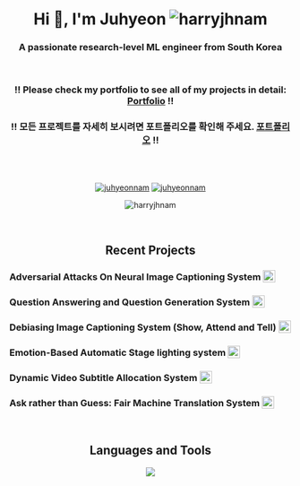 <h1 align="center">Hi 👋, I'm Juhyeon <img src="https://komarev.com/ghpvc/?username=harryjhnam&label=Profile%20views&color=0e75b6&style=flat" alt="harryjhnam" /></h1>



<h3 align="center">A passionate research-level ML engineer from South Korea</h3>
  
<br>
<h3 align="center"> ‼️ Please check my portfolio to see all of my projects in detail: <a href="https://www.notion.so/nlog/AI-ML-Juhyeon-Nam-s-Portfolio-5b9ef9e98e5c46089f796bb8d22264f9?pvs=4" target="blank"> Portfolio</a> ‼️ </h3>
<h3 align="center"> ‼️ 모든 프로젝트를 자세히 보시려면 포트폴리오를 확인해 주세요. <a href="https://www.notion.so/nlog/AI-ML-Juhyeon-Nam-s-Portfolio-5b9ef9e98e5c46089f796bb8d22264f9?pvs=4" target="blank"> 포트폴리오</a> ‼️ </h3>
<br>
<br>

<p align="center">
<a href="https://www.linkedin.com/in/juhyeon-nam/" target="blank"><img src="https://img.shields.io/twitter/follow/juhyeon-nam?logo=linkedin&style=for-the-badge" alt="juhyeonnam" /></a>
<a href="https://twitter.com/juhyeonnam" target="blank"><img src="https://img.shields.io/twitter/follow/juhyeonnam?logo=twitter&style=for-the-badge" alt="juhyeonnam" /></a> 
</p>

<p align="center"><img align="center" src="http://github-readme-streak-stats.herokuapp.com?user=harryjhnam&theme=github-dark&border_radius=10&date_format=M%20j%5B%2C%20Y%5D" alt="harryjhnam" /></p>


<br>

<h2 align="center">Recent Projects</h2>
<h3 align="left">Adversarial Attacks On Neural Image Captioning System <a href="https://github.com/harryjhnam/CMU-11785-project/blob/master/11_785_Project_Report_team_24.pdf" target="blank"><img align="bottom" src="https://skillicons.dev/icons?i=github" width="22" style="vertical-align: bottom;"/></a></h3>
<h3 align="left">Question Answering and Question Generation System <a href="https://github.com/harryjhnam/CMU-11611-QA-and-QG" target="blank"><img align="bottom" src="https://skillicons.dev/icons?i=github" width="22" style="vertical-align: bottom;"/></a></h3>
<h3 align="left">Debiasing Image Captioning System (Show, Attend and Tell) <a href="https://github.com/jel-lambda/fairness-captioning" target="blank"><img align="bottom" src="https://skillicons.dev/icons?i=github" width="22" style="vertical-align: bottom;"/></a></h3>
<h3 align="left">Emotion-Based Automatic Stage lighting system <a href="https://github.com/harryjhnam/Emotion-Based-automatic-stage-lighting" target="blank"><img align="bottom" src="https://skillicons.dev/icons?i=github" width="22" style="vertical-align: bottom;"/></a></h3>
<h3 align="left">Dynamic Video Subtitle Allocation System <a href="https://github.com/AirHorizons/CUTUBE" target="blank"><img align="bottom" src="https://skillicons.dev/icons?i=github" width="22" style="vertical-align: bottom;"/></a></h3>
<h3 align="left">Ask rather than Guess: Fair Machine Translation System <a href="https://github.com/harryjhnam/gender_coreference_fair_translation" target="blank"><img align="bottom" src="https://skillicons.dev/icons?i=github" width="22" style="vertical-align: bottom;"/></a></h3>


<br>

<h2 align="center">Languages and Tools</h2>
<p align="center">
  <a href="https://skillicons.dev">
    <img src="https://skillicons.dev/icons?i=py,pytorch,tensorflow,linux,raspberrypi,bash,vim,aws,gcp,git,github,c,cpp,docker,kafka,html,css,ai,pr,xd&theme=dark&perline=10" />
  </a>
</p>

<!-- <p align="center"> <a href="https://www.gnu.org/software/bash/" target="_blank" rel="noreferrer"> <img src="https://www.vectorlogo.zone/logos/gnu_bash/gnu_bash-icon.svg" alt="bash" width="40" height="40"/> </a> <a href="https://www.cprogramming.com/" target="_blank" rel="noreferrer"> <img src="https://raw.githubusercontent.com/devicons/devicon/master/icons/c/c-original.svg" alt="c" width="40" height="40"/> </a> <a href="https://www.w3schools.com/cpp/" target="_blank" rel="noreferrer"> <img src="https://raw.githubusercontent.com/devicons/devicon/master/icons/cplusplus/cplusplus-original.svg" alt="cplusplus" width="40" height="40"/> </a> <a href="https://www.docker.com/" target="_blank" rel="noreferrer"> <img src="https://raw.githubusercontent.com/devicons/devicon/master/icons/docker/docker-original-wordmark.svg" alt="docker" width="40" height="40"/> </a> <a href="https://git-scm.com/" target="_blank" rel="noreferrer"> <img src="https://www.vectorlogo.zone/logos/git-scm/git-scm-icon.svg" alt="git" width="40" height="40"/> </a> <a href="https://www.adobe.com/in/products/illustrator.html" target="_blank" rel="noreferrer"> <img src="https://www.vectorlogo.zone/logos/adobe_illustrator/adobe_illustrator-icon.svg" alt="illustrator" width="40" height="40"/> </a> <a href="https://www.linux.org/" target="_blank" rel="noreferrer"> <img src="https://raw.githubusercontent.com/devicons/devicon/master/icons/linux/linux-original.svg" alt="linux" width="40" height="40"/> </a> <a href="https://opencv.org/" target="_blank" rel="noreferrer"> <img src="https://www.vectorlogo.zone/logos/opencv/opencv-icon.svg" alt="opencv" width="40" height="40"/> </a> <a href="https://pandas.pydata.org/" target="_blank" rel="noreferrer"> <img src="https://raw.githubusercontent.com/devicons/devicon/2ae2a900d2f041da66e950e4d48052658d850630/icons/pandas/pandas-original.svg" alt="pandas" width="40" height="40"/> </a> <a href="https://www.python.org" target="_blank" rel="noreferrer"> <img src="https://raw.githubusercontent.com/devicons/devicon/master/icons/python/python-original.svg" alt="python" width="40" height="40"/> </a> <a href="https://pytorch.org/" target="_blank" rel="noreferrer"> <img src="https://www.vectorlogo.zone/logos/pytorch/pytorch-icon.svg" alt="pytorch" width="40" height="40"/> </a> <a href="https://scikit-learn.org/" target="_blank" rel="noreferrer"> <img src="https://upload.wikimedia.org/wikipedia/commons/0/05/Scikit_learn_logo_small.svg" alt="scikit_learn" width="40" height="40"/> </a> <a href="https://seaborn.pydata.org/" target="_blank" rel="noreferrer"> <img src="https://seaborn.pydata.org/_images/logo-mark-lightbg.svg" alt="seaborn" width="40" height="40"/> </a> <a href="https://www.adobe.com/products/xd.html" target="_blank" rel="noreferrer"> <img src="https://cdn.worldvectorlogo.com/logos/adobe-xd.svg" alt="xd" width="40" height="40"/> </a> </p> -->



<!--
**harryjhnam/harryjhnam** is a ✨ _special_ ✨ repository because its `README.md` (this file) appears on your GitHub profile.

Here are some ideas to get you started:

- 🔭 I’m currently working on ...
- 🌱 I’m currently learning ...
- 👯 I’m looking to collaborate on ...
- 🤔 I’m looking for help with ...
- 💬 Ask me about ...
- 📫 How to reach me: ...
- 😄 Pronouns: ...
- ⚡ Fun fact: ...
-->
